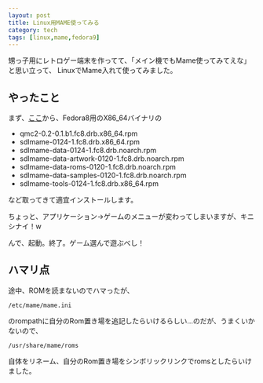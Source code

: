 ```yaml
---
layout: post
title: Linux用MAME使ってみる
category: tech
tags: [linux,mame,fedora9]
---
```


甥っ子用にレトロゲー端末を作ってて、「メイン機でもMame使ってみてえな」と思い立って、
LinuxでMame入れて使ってみました。

## やったこと

まず、[ここ](https://web.archive.org/web/20100718023433/http://dribble.org.uk/listrpms7.html)から、Fedora8用のX86_64バイナリの

- qmc2-0.2-0.1.b1.fc8.drb.x86_64.rpm
- sdlmame-0124-1.fc8.drb.x86_64.rpm
- sdlmame-data-0124-1.fc8.drb.noarch.rpm
- sdlmame-data-artwork-0120-1.fc8.drb.noarch.rpm
- sdlmame-data-roms-0120-1.fc8.drb.noarch.rpm
- sdlmame-data-samples-0120-1.fc8.drb.noarch.rpm
- sdlmame-tools-0124-1.fc8.drb.x86_64.rpm

など取ってきて適宜インストールします。

ちょっと、アプリケーション→ゲームのメニューが変わってしまいますが、キニシナイ！w

んで、起動。終了。ゲーム選んで遊ぶべし！

## ハマリ点

途中、ROMを読まないのでハマったが、

`/etc/mame/mame.ini`

のrompathに自分のRom置き場を追記したらいけるらしい…のだが、うまくいかないので、

`/usr/share/mame/roms`

自体をリネーム、自分のRom置き場をシンボリックリンクでromsとしたらいけました。
